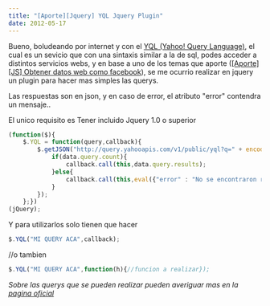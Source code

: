 ```yaml
---
title: "[Aporte][Jquery] YQL Jquery Plugin"
date: 2012-05-17
---
```

Bueno, boludeando por internet y con el [YQL (Yahoo! Query Language)](http://developer.yahoo.com/yql/), el cual es un sevicio que con una sintaxis similar a la de sql, podes acceder a distintos servicios webs, y en base a uno de los temas que aporte ([[Aporte][JS] Obtener datos web como facebook](/taringa/aporte-js-obtener-datos-web-como-facebook/)), se me ocurrio realizar en jquery un plugin para hacer mas simples las querys.

Las respuestas son en json, y en caso de error, el atributo "error" contendra un mensaje..

El unico requisito es Tener incluido Jquery 1.0 o superior

```js
(function($){
    $.YQL = function(query,callback){
        $.getJSON("http://query.yahooapis.com/v1/public/yql?q=" + encodeURIComponent(query) + "&env=store%3A%2F%2Fdatatables.org%2Falltableswithkeys&format=json&callback=?",function(data){
            if(data.query.count){
                callback.call(this,data.query.results);
            }else{
                callback.call(this,eval({"error" : "No se encontraron resultados."}));
            }
        });
    };})
(jQuery);
```

Y para utilizarlos solo tienen que hacer

```js
$.YQL("MI QUERY ACA",callback);
```
//o tambien

```js
$.YQL("MI QUERY ACA",function(h){//funcion a realizar});
```

*Sobre las querys que se pueden realizar pueden averiguar mas en la [pagina oficial](http://developer.yahoo.com/yql/)*

